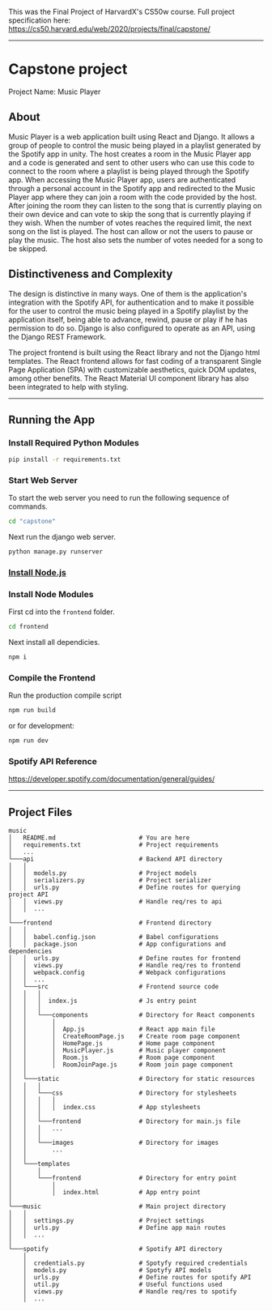This was the Final Project of HarvardX's CS50w course.
Full project specification here: https://cs50.harvard.edu/web/2020/projects/final/capstone/

---
# Capstone project

Project Name: Music Player<br>

## About

Music Player is a web application built using React and Django. It allows a group of people to control the music being played in a playlist generated by the Spotify app in unity. The host creates a room in the Music Player app and a code is generated and sent to other users who can use this code to connect to the room where a playlist is being played through the Spotify app. When accessing the Music Player app, users are authenticated through a personal account in the Spotify app and redirected to the Music Player app where they can join a room with the code provided by the host. After joining the room they can listen to the song that is currently playing on their own device and can vote to skip the song that is currently playing if they wish. When the number of votes reaches the required limit, the next song on the list is played. The host can allow or not the users to pause or play the music. The host also sets the number of votes needed for a song to be skipped.

## Distinctiveness and Complexity

The design is distinctive in many ways. One of them is the application's integration with the Spotify API, for authentication and to make it possible for the user to control the music being played in a Spotify playlist by the application itself, being able to advance, rewind, pause or play if he has permission to do so. Django is also configured to operate as an API, using the Django REST Framework.

The project frontend is built using the React library and not the Django html templates. The React frontend allows for fast coding of a transparent Single Page Application (SPA) with customizable aesthetics, quick DOM updates, among other benefits. The React Material UI component library has also been integrated to help with styling.

---
## Running the App

### Install Required Python Modules

```bash
pip install -r requirements.txt
```

### Start Web Server

To start the web server you need to run the following sequence of commands.

```bash
cd "capstone"
```

Next run the django web server.

```bash
python manage.py runserver
```

### [Install Node.js](https://nodejs.org/en/)

### Install Node Modules

First cd into the `frontend` folder.

```bash
cd frontend
```

Next install all dependicies.

```bash
npm i
```

### Compile the Frontend

Run the production compile script

```bash
npm run build
```

or for development:

```bash
npm run dev
```

### Spotify API Reference
https://developer.spotify.com/documentation/general/guides/

---
## Project Files

```
music
│   README.md                       # You are here
│   requirements.txt                # Project requirements
│   ...
└───api                             # Backend API directory
│   │
│   │  models.py                    # Project models
│   │  serializers.py               # Project serializer
│   │  urls.py                      # Define routes for querying project API
│   │  views.py                     # Handle req/res to api
│   │  ...
│
└───frontend                        # Frontend directory
│   │
│   │  babel.config.json            # Babel configurations
│   │  package.json                 # App configurations and dependencies
│   │  urls.py                      # Define routes for frontend
│   │  views.py                     # Handle req/res to frontend
│   │  webpack.config               # Webpack configurations
│   │  ...
│   └───src                         # Frontend source code
│   │   │
│   │   │  index.js                 # Js entry point
│   │   │
│   │   └───components              # Directory for React components
│   │       │
│   │       │  App.js               # React app main file
│   │       │  CreateRoomPage.js    # Create room page component
│   │       │  HomePage.js          # Home page component
│   │       │  MusicPlayer.js       # Music player component
│   │       │  Room.js              # Room page component
│   │       │  RoomJoinPage.js      # Room join page component
│   │
│   └───static                      # Directory for static resources
│   │   │
│   │   └───css                     # Directory for stylesheets
│   │   │   │
│   │   │   │  index.css            # App stylesheets
│   │   │
│   │   └───frontend                # Directory for main.js file
│   │   │   ...
│   │   │
│   │   └───images                  # Directory for images
│   │       ...
│   │
│   └───templates
│       │
│       └───frontend                # Directory for entry point
│           │
│           │  index.html           # App entry point
│
└───music                           # Main project directory
│   │
│   │  settings.py                  # Project settings
│   │  urls.py                      # Define app main routes
│   │  ...
│
└───spotify                         # Spotify API directory
    │
    │  credentials.py               # Spotyfy required credentials
    │  models.py                    # Spotyfy API models
    │  urls.py                      # Define routes for spotify API
    │  util.py                      # Useful functions used
    │  views.py                     # Handle req/res to spotify
    │  ...

```

